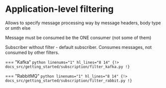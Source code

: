 # Application-level filtering

Allows to specify message processing way by message headers, body type or smth else

Message must be consumed be the ONE consumer (not some of them)

Subscriber without filter - default subscriber. Consumes messages, not consumed by other filters.

=== "Kafka"
    ```python linenums="1" hl_lines="8 14"
    {!> docs_src/getting_started/subscription/filter_kafka.py !}
    ```

=== "RabbitMQ"
    ```python linenums="1" hl_lines="8 14"
    {!> docs_src/getting_started/subscription/filter_rabbit.py !}
    ```
